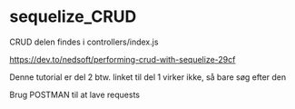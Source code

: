 # sequelize_CRUD

CRUD delen findes i controllers/index.js


https://dev.to/nedsoft/performing-crud-with-sequelize-29cf

Denne tutorial er del 2 btw. linket til del 1 virker ikke, så bare søg efter den


Brug POSTMAN til at lave requests
